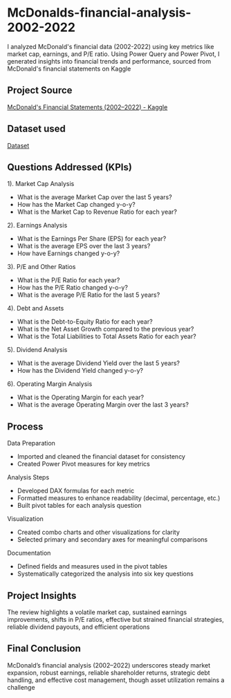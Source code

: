 # McDonalds-financial-analysis-2002-2022
I analyzed McDonald's financial data (2002-2022) using key metrics like market cap, earnings, and P/E ratio. Using Power Query and Power Pivot, I generated insights into financial trends and performance, sourced from McDonald's financial statements on Kaggle
## Project Source
<a href="https://www.kaggle.com/datasets/mikhail1681/mcdonalds-financial-statements-2002-2022">McDonald's Financial Statements (2002–2022) - Kaggle<a/>
## Dataset used
<a href="https://github.com/frimyutama/mcdonalds-financial-analysis-2002-2022/blob/main/McD%20Finstat.xlsx">Dataset<a/>

## Questions Addressed (KPIs)
1). Market Cap Analysis
 - What is the average Market Cap over the last 5 years?
 - How has the Market Cap changed y-o-y?
 - What is the Market Cap to Revenue Ratio for each year?

2). Earnings Analysis
 - What is the Earnings Per Share (EPS) for each year?
 - What is the average EPS over the last 3 years?
 - How have Earnings changed y-o-y?

3). P/E and Other Ratios
 - What is the P/E Ratio for each year?
 - How has the P/E Ratio changed y-o-y?
 - What is the average P/E Ratio for the last 5 years?

4). Debt and Assets
 - What is the Debt-to-Equity Ratio for each year?
 - What is the Net Asset Growth compared to the previous year?
 - What is the Total Liabilities to Total Assets Ratio for each year?

5). Dividend Analysis
 - What is the average Dividend Yield over the last 5 years?
 - How has the Dividend Yield changed y-o-y?

6). Operating Margin Analysis
 - What is the Operating Margin for each year?
 - What is the average Operating Margin over the last 3 years?

## Process
Data Preparation
 - Imported and cleaned the financial dataset for consistency
 - Created Power Pivot measures for key metrics

Analysis Steps
 - Developed DAX formulas for each metric
 - Formatted measures to enhance readability (decimal, percentage, etc.)
 - Built pivot tables for each analysis question

Visualization
 - Created combo charts and other visualizations for clarity
 - Selected primary and secondary axes for meaningful comparisons

Documentation
 - Defined fields and measures used in the pivot tables
 - Systematically categorized the analysis into six key questions

## Project Insights
The review highlights a volatile market cap, sustained earnings improvements, shifts in P/E ratios, effective but strained financial strategies, reliable dividend payouts, and efficient operations

## Final Conclusion
McDonald’s financial analysis (2002–2022) underscores steady market expansion, robust earnings, reliable shareholder returns, strategic debt handling, and effective cost management, though asset utilization remains a challenge

